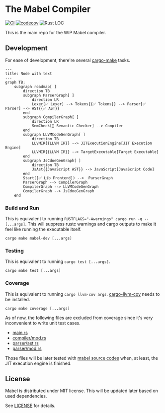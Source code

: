 # The Mabel Compiler

[![CI](https://github.com/heinthanth/mabel/actions/workflows/ci.yaml/badge.svg?branch=main)](https://github.com/heinthanth/mabel/actions/workflows/ci.yaml)
[![codecov](https://codecov.io/gh/heinthanth/mabel/branch/main/graph/badge.svg?token=L4P15DZ1UM)](https://codecov.io/gh/heinthanth/mabel)
![Rust LOC](https://tokei.rs/b1/github/heinthanth/mabel?category=code&type=Rust&label=Lines%20of%20Rust%20Code&color=FF281C1C&logo=https://raw.githubusercontent.com/PKief/vscode-material-icon-theme/main/icons/rust.svg)

This is the main repo for the WIP Mabel compiler.

## Development

For ease of development, there're several [cargo-make](https://github.com/sagiegurari/cargo-make) tasks.

```mermaid
---
title: Node with text
---
graph TB;
    subgraph roadmap[ ]
        direction TB
        subgraph ParserGraph[ ]
            direction LR
            Lexer[✅ Lexer] --> Tokens{{✅ Tokens}} --> Parser[✅ Parser] --> AST{{✅ AST}}
        end
        subgraph CompilerGraph[ ]
            direction LR
            SemCheck[🚧 Semantic Checker] --> Compiler
        end
        subgraph LLVMCodeGenGraph[ ]
            direction TB
            LLVMIR{{LLVM IR}} --> JITExecutionEngine[JIT Execution Engine]
            LLVMIR{{LLVM IR}} --> TargetExecutable[Target Executable]
        end
        subgraph JsCdoeGenGraph[ ]
            direction TB
            JsAst{{JavaScript AST}} --> JavaScript[JavaScript Code]
        end
        Start([✅ Lib Frontend]) -->  ParserGraph
        ParserGraph --> CompilerGraph
        CompilerGraph --> LLVMCodeGenGraph
        CompilerGraph --> JsCdoeGenGraph
    end
```

### Build and Run

This is equivalent to running `RUSTFLAGS="-Awarnings" cargo run -q -- [...args]`.
This will suppress rustc warnings and cargo outputs to make it feel like running the executable itself.

```
cargo make mabel-dev [...args]
```

### Testing

This is equivalent to running `cargo test [...args]`.

```
cargo make test [...args]
```

### Coverage

This is equivalent to running `cargo llvm-cov args`. [cargo-llvm-cov](https://github.com/taiki-e/cargo-llvm-cov) needs to be installed.

```
cargo make coverage [...args]
```

As of now, the following files are excluded from coverage since it's very inconvenient to write unit test cases.

- [main.rs](src/main.rs)
- [compiler/mod.rs](src/compiler/mod.rs)
- [parser/ast.rs](src/parser/ast.rs)
- [parser/mod.rs](src/parser/mod.rs)

Those files will be later tested with [mabel source codes](tests/scripts) when, at least, the JIT execution engine is finished.

## License

Mabel is distributed under MIT license. This will be updated later based on used dependencies.

See [LICENSE](LICENSE) for details.
